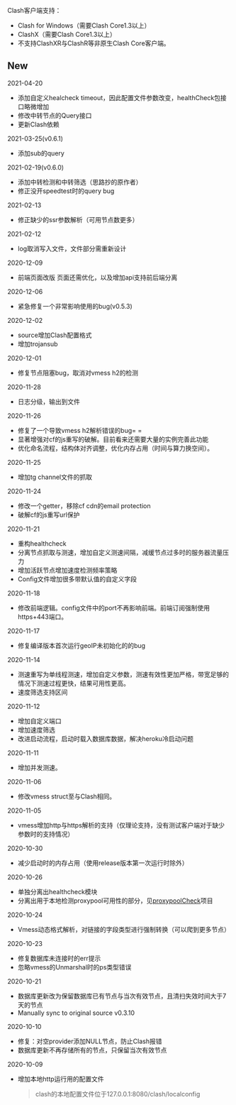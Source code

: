 Clash客户端支持：
- Clash for Windows（需要Clash Core1.3以上）
- ClashX（需要Clash Core1.3以上）
- 不支持ClashXR与ClashR等非原生Clash Core客户端。

## New

2021-04-20
- 添加自定义healcheck timeout，因此配置文件参数改变，healthCheck包接口略微增加
- 修改中转节点的Query接口
- 更新Clash依赖

2021-03-25(v0.6.1)
- 添加sub的query

2021-02-19(v0.6.0)
- 添加中转检测和中转筛选（思路抄的原作者）
- 修正没开speedtest时的query bug

2021-02-13
- 修正缺少的ssr参数解析（可用节点数更多）

2021-02-12
- log取消写入文件，文件部分需重新设计

2020-12-09
- 前端页面改版
  页面还需优化，以及增加api支持前后端分离

2020-12-06
- 紧急修复一个非常影响使用的bug(v0.5.3)

2020-12-02
- source增加Clash配置格式
- 增加trojansub

2020-12-01
- 修复节点阻塞bug，取消对vmess h2的检测

2020-11-28
- 日志分级，输出到文件

2020-11-26
- 修复了一个导致vmess h2解析错误的bug= =
- 显著增强对cf的js重写的破解。目前看来还需要大量的实例完善此功能
- 优化命名流程，结构体对齐调整，优化内存占用（时间与算力换空间）。

2020-11-25
- 增加tg channel文件的抓取

2020-11-24
- 修改一个getter，移除cf cdn的email protection
- 破解cf的js重写url保护

2020-11-21
- 重构healthcheck
- 分离节点抓取与测速，增加自定义测速间隔，减缓节点过多时的服务器流量压力
- 增加活跃节点增加速度检测频率策略
- Config文件增加很多带默认值的自定义字段

2020-11-18
- 修改前端逻辑。config文件中的port不再影响前端。前端订阅强制使用https+443端口。

2020-11-17
- 修复编译版本首次运行geoIP未初始化的的bug

2020-11-14
- 测速重写为单线程测速，增加自定义参数，测速有效性更加严格，带宽足够的情况下测速过程更快，结果可用性更高。
- 速度筛选支持区间

2020-11-12
- 增加自定义端口
- 增加速度筛选
- 改进启动流程，启动时载入数据库数据，解决heroku冷启动问题

2020-11-11
- 增加并发测速。

2020-11-06
- 修改vmess struct至与Clash相同。

2020-11-05
- vmess增加http与https解析的支持（仅理论支持，没有测试客户端对于缺少参数时的支持情况）

2020-10-30
- 减少启动时的内存占用（使用release版本第一次运行时除外）

2020-10-26
- 单独分离出healthcheck模块
- 分离出用于本地检测proxypool可用性的部分，见[proxypoolCheck](https://github.com/Sansui233/proxypoolCheck)项目

2020-10-24
- Vmess动态格式解析，对链接的字段类型进行强制转换（可以爬到更多节点）

2020-10-23
- 修复数据库未连接时的err提示
- 忽略vmess的Unmarshal时的ps类型错误

2020-10-21
- 数据库更新改为保留数据库已有节点与当次有效节点，且清扫失效时间大于7天的节点
- Manually sync to original source v0.3.10

2020-10-10
- 修复：对空provider添加NULL节点，防止Clash报错
- 数据库更新不再存储所有的节点，只保留当次有效节点

2020-10-09
- 增加本地http运行用的配置文件  
  
    > clash的本地配置文件位于127.0.0.1:8080/clash/localconfig
